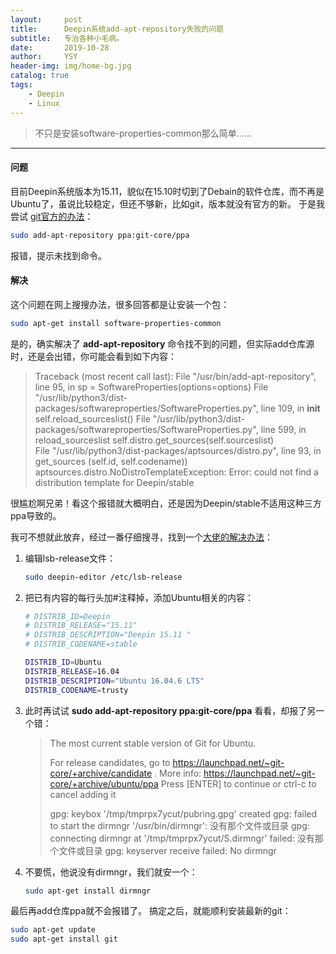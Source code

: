 ```yaml
---
layout:     post
title:      Deepin系统add-apt-repository失败的问题
subtitle:   专治各种小毛病。
date:       2019-10-28
author:     YSY
header-img: img/home-bg.jpg
catalog: true
tags:
    - Deepin
    - Linux
---
```


> 不只是安装software-properties-common那么简单……

------

#### 问题

目前Deepin系统版本为15.11，貌似在15.10时切到了Debain的软件仓库，而不再是Ubuntu了，虽说比较稳定，但还不够新，比如git，版本就没有官方的新。
于是我尝试 [git官方的办法](https://git-scm.com/download/linux)：

```bash
sudo add-apt-repository ppa:git-core/ppa
```

报错，提示未找到命令。

#### 解决

这个问题在网上搜搜办法，很多回答都是让安装一个包：

```bash
sudo apt-get install software-properties-common
```

是的，确实解决了 **add-apt-repository** 命令找不到的问题，但实际add仓库源时，还是会出错，你可能会看到如下内容：

> Traceback (most recent call last):
>   File "/usr/bin/add-apt-repository", line 95, in <module>
>     sp = SoftwareProperties(options=options)
>   File "/usr/lib/python3/dist-packages/softwareproperties/SoftwareProperties.py", line 109, in __init__
>     self.reload_sourceslist()
>   File "/usr/lib/python3/dist-packages/softwareproperties/SoftwareProperties.py", line 599, in reload_sourceslist
>     self.distro.get_sources(self.sourceslist)    
>   File "/usr/lib/python3/dist-packages/aptsources/distro.py", line 93, in get_sources
>     (self.id, self.codename))
> aptsources.distro.NoDistroTemplateException: Error: could not find a distribution template for Deepin/stable

很尴尬啊兄弟！看这个报错就大概明白，还是因为Deepin/stable不适用这种三方ppa导致的。

我可不想就此放弃，经过一番仔细搜寻，找到一个[大佬的解决办法](https://bbs.deepin.org/forum.php?mod=viewthread&tid=177967)：

1. 编辑lsb-release文件：

   ```bash
   sudo deepin-editor /etc/lsb-release
   ```

2. 把已有内容的每行头加#注释掉，添加Ubuntu相关的内容：

   ```bash
   # DISTRIB_ID=Deepin
   # DISTRIB_RELEASE="15.11"
   # DISTRIB_DESCRIPTION="Deepin 15.11 "
   # DISTRIB_CODENAME=stable
   
   DISTRIB_ID=Ubuntu
   DISTRIB_RELEASE=16.04
   DISTRIB_DESCRIPTION="Ubuntu 16.04.6 LTS"
   DISTRIB_CODENAME=trusty
   ```

3. 此时再试试 **sudo add-apt-repository ppa:git-core/ppa** 看看，却报了另一个错：

   > The most current stable version of Git for Ubuntu.
   >
   > For release candidates, go to https://launchpad.net/~git-core/+archive/candidate .
   > More info: https://launchpad.net/~git-core/+archive/ubuntu/ppa
   > Press [ENTER] to continue or ctrl-c to cancel adding it
   >
   > gpg: keybox '/tmp/tmprpx7ycut/pubring.gpg' created
   > gpg: failed to start the dirmngr '/usr/bin/dirmngr': 没有那个文件或目录
   > gpg: connecting dirmngr at '/tmp/tmprpx7ycut/S.dirmngr' failed: 没有那个文件或目录
   > gpg: keyserver receive failed: No dirmngr

4. 不要慌，他说没有dirmngr，我们就安一个：

   ```bash
   sudo apt-get install dirmngr
   ```

最后再add仓库ppa就不会报错了。
搞定之后，就能顺利安装最新的git：

```bash
sudo apt-get update
sudo apt-get install git
```
